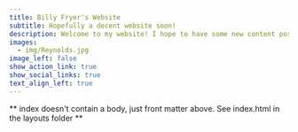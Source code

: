 ```yaml
---
title: Billy Fryer's Website
subtitle: Hopefully a decent website soon!
description: Welcome to my website! I hope to have some new content posted soon!
images:
  - img/Reynolds.jpg
image_left: false
show_action_link: true
show_social_links: true
text_align_left: true
---
```


** index doesn't contain a body, just front matter above.
See index.html in the layouts folder **
